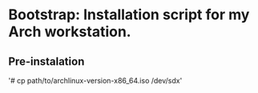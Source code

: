 # Bootstrap: Installation script for my Arch workstation.
## Pre-instalation

'# cp path/to/archlinux-version-x86_64.iso /dev/sdx'

